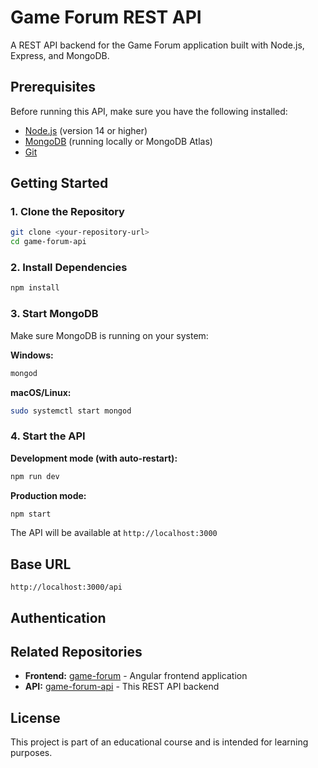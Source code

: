 # Game Forum REST API

A REST API backend for the Game Forum application built with Node.js, Express, and MongoDB.

## Prerequisites

Before running this API, make sure you have the following installed:

- [Node.js](https://nodejs.org/) (version 14 or higher)
- [MongoDB](https://www.mongodb.com/try/download/community) (running locally or MongoDB Atlas)
- [Git](https://git-scm.com/)

## Getting Started

### 1. Clone the Repository

```bash
git clone <your-repository-url>
cd game-forum-api
```

### 2. Install Dependencies

```bash
npm install
```

### 3. Start MongoDB

Make sure MongoDB is running on your system:

**Windows:**
```bash
mongod
```

**macOS/Linux:**
```bash
sudo systemctl start mongod
```

### 4. Start the API

**Development mode (with auto-restart):**
```bash
npm run dev
```

**Production mode:**
```bash
npm start
```

The API will be available at `http://localhost:3000`

## Base URL

```
http://localhost:3000/api
```

## Authentication

## Related Repositories

- **Frontend:** [game-forum](https://github.com/your-username/game-forum) - Angular frontend application
- **API:** [game-forum-api](https://github.com/your-username/game-forum-api) - This REST API backend

## License

This project is part of an educational course and is intended for learning purposes.
